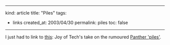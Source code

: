 -----
kind: article
title: "Piles"
tags:
- links
created_at: 2003/04/30
permalink: piles
toc: false
-----

<p>I just had to link to <a href="http://www.geekculture.com/joyoftech/joyarchives/469.html" title="Joy of Tech">this</a>: Joy of Tech's take on the rumoured <a href="http://www.rousette.org.uk/blog/archives/apple-linkage" title="Apple linkage">Panther 'piles'</a>.</p>


